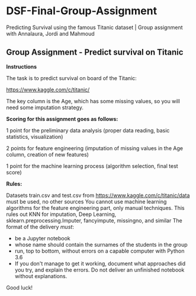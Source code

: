 # DSF-Final-Group-Assignment
Predicting Survival using the famous Titanic dataset | Group assignment with Annalaura, Jordi and Mahmoud


## Group Assignment - Predict survival on Titanic

**Instructions**

The task is to predict survival on board of the Titanic:

https://www.kaggle.com/c/titanic/

 
The key column is the Age, which has some missing values, so you will need some imputation strategy.

 

**Scoring for this assignment goes as follows:**

1 point for the preliminary data analysis (proper data reading, basic statistics, visualization)

2 points for feature engineering (imputation of missing values in the Age column, creation of new features)

1 point for the machine learning process (algorithm selection, final test score)

**Rules:**

Datasets train.csv and test.csv from https://www.kaggle.com/c/titanic/data must be used, no other sources
You cannot use machine learning algorithms for the feature engineering part, only manual techniques. This rules out KNN for imputation, Deep Learning, sklearn.preprocessing.Imputer, fancyimpute, missingno, and similar
The format of the delivery *must*:

- be a Jupyter notebook
- whose name should contain the surnames of the students in the group
- run, top to bottom, without errors on a capable computer with Python 3.6
- If you don't manage to get it working, document what approaches did you try, and explain the errors. Do not deliver an unfinished notebook without explanations.

 

Good luck!

